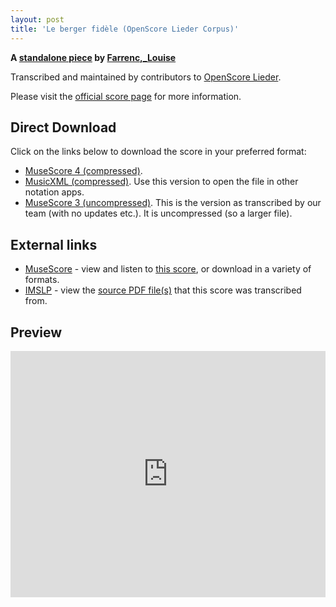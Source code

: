 ```yaml
---
layout: post
title: 'Le berger fidèle (OpenScore Lieder Corpus)'
---
```


__A [standalone piece](https://fourscoreandmore.org/OpenScore/Farrenc%2C_Louise/_/) by [Farrenc,_Louise](https://fourscoreandmore.org/OpenScore/Farrenc%2C_Louise)__

Transcribed and maintained by contributors to [OpenScore Lieder].

Please visit the [official score page] for more information.

[official score page]: https://musescore.com/openscore-lieder-corpus/scores/6598368
[OpenScore Lieder]: https://musescore.com/openscore-lieder-corpus

## Direct Download

Click on the links below to download the score in your preferred format:
- [MuseScore 4 (compressed)](https://fourscoreandmore.org/OpenScore/Farrenc%2C_Louise/_/Le_berger_fid%C3%A8le.mscz).
- [MusicXML (compressed)](https://fourscoreandmore.org/OpenScore/Farrenc%2C_Louise/_/Le_berger_fid%C3%A8le.mxl). Use this version to open the file in other notation apps.
- [MuseScore 3 (uncompressed)](https://raw.githubusercontent.com/OpenScore/Lieder/refs/heads/main/scores/Farrenc%2C_Louise/_/Le_berger_fid%C3%A8le/lc6598368.mscx). This is the version as transcribed by our team (with no updates etc.). It is uncompressed (so a larger file).

## External links

- [MuseScore] - view and listen to [this score][MuseScore], or download in a variety of formats.
- [IMSLP] - view the [source PDF file(s)][IMSLP] that this score was transcribed from.

[MuseScore]: https://musescore.com/score/6598368
[IMSLP]: https://imslp.org/wiki/Special:ReverseLookup/511756

## Preview

<iframe width="100%" height="394" src="https://musescore.com/openscore-lieder-corpus/scores/6598368/embed" frameborder="0" allowfullscreen allow="autoplay; fullscreen"></iframe>
